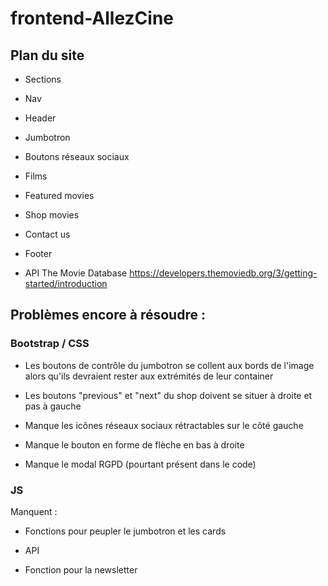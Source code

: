 # frontend-AllezCine

## Plan du site

- Sections
- Nav
- Header
- Jumbotron
- Boutons réseaux sociaux
- Films
- Featured movies
- Shop movies
- Contact us
- Footer

- API The Movie Database
  https://developers.themoviedb.org/3/getting-started/introduction

## Problèmes encore à résoudre :

### Bootstrap / CSS

- Les boutons de contrôle du jumbotron se collent aux bords de l'image alors qu'ils devraient rester aux extrémités de leur container

- Les boutons "previous" et "next" du shop doivent se situer à droite et pas à gauche

- Manque les icônes réseaux sociaux rétractables sur le côté gauche

- Manque le bouton en forme de flèche en bas à droite

- Manque le modal RGPD (pourtant présent dans le code)

### JS

Manquent :

- Fonctions pour peupler le jumbotron et les cards

- API

- Fonction pour la newsletter
